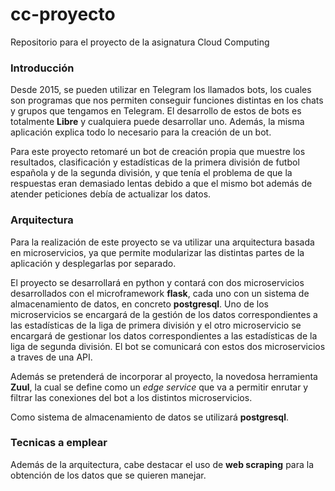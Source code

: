 # cc-proyecto
Repositorio para el proyecto de la asignatura Cloud Computing

### Introducción

Desde 2015, se pueden utilizar en Telegram los llamados bots, los cuales son programas que nos permiten conseguir funciones distintas en los chats y grupos que tengamos en Telegram. El desarrollo de estos de bots es totalmente **Libre** y cualquiera puede desarrollar uno. Además, la misma aplicación explica todo lo necesario para la creación de un bot.

Para este proyecto retomaré un bot de creación propia que muestre los resultados, clasificación y estadísticas de la primera división de futbol española y de la segunda división, y que tenía el problema de que la respuestas eran demasiado lentas debido a que el mismo bot además de atender peticiones debía de actualizar los datos.

### Arquitectura

Para la realización de este proyecto se va utilizar una arquitectura basada en microservicios, ya que permite modularizar las distintas partes de la aplicación y desplegarlas por separado.

El proyecto se desarrollará en python y contará con dos microservicios desarrollados con el microframework **flask**, cada uno con un sistema de almacenamiento de datos, en concreto  **postgresql**. Uno de los microservicios se encargará de la gestión de los datos correspondientes a las estadísticas de la liga de primera división y el otro microservicio se encargará de gestionar los datos correspondientes a las estadísticas de la liga de segunda división. El bot se comunicará con estos dos microservicios a traves de una API.

Además se pretenderá de incorporar al proyecto, la novedosa herramienta **Zuul**, la cual se define como un *edge service* que va a permitir enrutar y filtrar las conexiones del bot a los distintos microservicios.

Como sistema de almacenamiento de datos se utilizará **postgresql**.

### Tecnicas a emplear

Además de la arquitectura, cabe destacar el uso de **web scraping** para la obtención de los datos que se quieren manejar.






